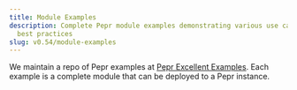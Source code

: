 ```yaml
---
title: Module Examples
description: Complete Pepr module examples demonstrating various use cases and
  best practices
slug: v0.54/module-examples
---
```


We maintain a repo of Pepr examples at [Pepr Excellent Examples](https://github.com/defenseunicorns/pepr-excellent-examples). Each example is a complete module that can be deployed to a Pepr instance.